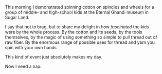 This morning I demonstrated spinning cotton on spindles and wheels for a group of middle- and high-school kids at the Eternal Ghandi museum in Sugar Land.

I say that not to brag, but to share my delight in how _fascinated_ the kids were by the whole process.  By the cotton and its seeds, by the tools themselves,  by the magic of using something so simple to pull thread out of raw fiber. By the enormous range of possible uses for thread and yarn you spin with your own hands.  

This kind of event just absolutely makes my day.

Now I need a nap.
